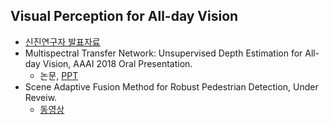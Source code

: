 
## Visual Perception for All-day Vision
- [신진연구자 발표자료](https://www.dropbox.com/s/pncs6mqd36ux19j/190114_%EC%8B%A0%EC%A7%84%EC%97%B0%EA%B5%AC%EC%9E%90%EB%B0%9C%ED%91%9C_%EB%B0%B0%ED%8F%AC%EC%9A%A9.pdf?dl=0)
- Multispectral Transfer Network: Unsupervised Depth Estimation for All-day Vision, AAAI 2018 Oral Presentation.
  - 논문, [PPT](https://www.slideshare.net/yukyungchoi/aaai2018-multispectral-transfer-network-unsupervised-depth-estimation-for-allday-vision?from_action=save)
- Scene Adaptive Fusion Method for Robust Pedestrian Detection, Under Reveiw.  
  - [동영상](https://soonminhwang.github.io/files/AdaptiveFusion.mp4)

